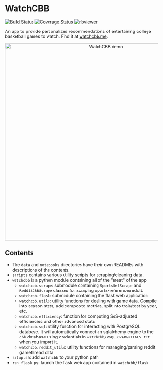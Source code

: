 # WatchCBB

[![Build Status](https://travis-ci.org/bjmarsh/WatchCBB.svg?branch=master)](https://travis-ci.org/bjmarsh/WatchCBB)
[![Coverage Status](https://coveralls.io/repos/github/bjmarsh/WatchCBB/badge.svg?branch=master)](https://coveralls.io/github/bjmarsh/WatchCBB?branch=master)
[![nbviewer](https://raw.githubusercontent.com/jupyter/design/master/logos/Badges/nbviewer_badge.svg)](https://nbviewer.jupyter.org/github/bjmarsh/WatchCBB/tree/master/notebooks/)
<!-- [![Binder](https://mybinder.org/badge_logo.svg)](https://mybinder.org/v2/gh/bjmarsh/WatchCBB/master) -->

An app to provide personalized recommendations of entertaining college basketball games to watch.
Find it at [watchcbb.me](http://watchcbb.me).

<p align="center"><a href="http://watchcbb.me/">
<img src="./data/watchcbb_demo.gif" alt="WatchCBB demo" width="650"/>
</a></p>

## Contents

* The `data` and `notebooks` directories have their own READMEs with descriptions of the contents.
* `scripts` contains various utility scripts for scraping/cleaning data.
* `watchcbb` is a python module containing all of the "meat" of the app
  * `watchcbb.scrape`: submodule containing `SportsRefScrape` and `RedditCBBScrape` classes for scraping sports-reference/reddit.
  * `watchcbb.flask`: submodule containing the flask web application
  * `watchcbb.utils`: utility functions for dealing with game data. Compile into season stats, add composite metrics, split into train/test by year, etc.
  * `watchcbb.efficiency`: function for computing SoS-adjusted efficiencies and other advanced stats
  * `watchcbb.sql`: utility function for interacting with PostgreSQL database. It will automatically connect an sqlalchemy engine to the `cbb` database using credentials in `watchcbb/PSQL_CREDENTIALS.txt` when you import it.
  * `watchcbb.reddit_utils`: utility functions for managing/parsing reddit gamethread data
* `setup.sh`: add `watchcbb` to your python path
* `run_flask.py`: launch the flask web app contained in `watchcbb/flask`
